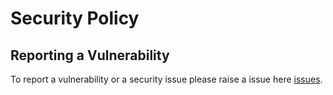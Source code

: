 # Security Policy

## Reporting a Vulnerability

To report a vulnerability or a security issue please raise a issue here [issues](https://github.com/intel/sycl-tla/issues).
